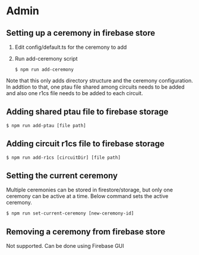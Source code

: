 # Admin

## Setting up a ceremony in firebase store
1. Edit config/default.ts for the ceremony to add

2. Run add-ceremony script
   ```shell
   $ npm run add-ceremony
   ```

Note that this only adds directory structure and the ceremony configuration.
In addtion to that, one ptau file shared among circuits needs to be added and also one r1cs file needs to be added to each circuit.

## Adding shared ptau file to firebase storage
```shell
$ npm run add-ptau [file path]
```

## Adding circuit r1cs file to firebase storage
```shell
$ npm run add-r1cs [circuitDir] [file path]
```

## Setting the current ceremony
Multiple ceremonies can be stored in firestore/storage, but only one ceremony can be active at a time.
Below command sets the active ceremony.

```shell
$ npm run set-current-ceremony [new-ceremony-id]
```

## Removing a ceremony from firebase store
Not supported. Can be done using Firebase GUI
